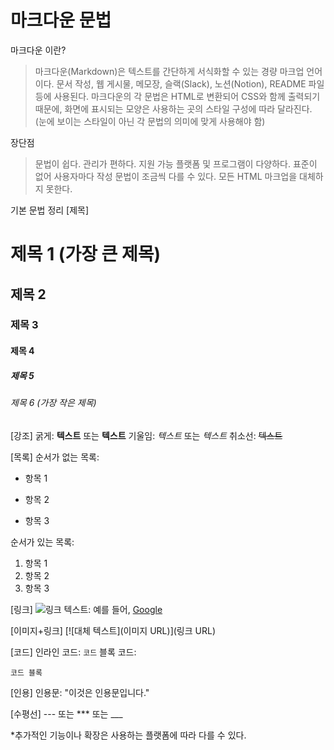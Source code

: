 # 마크다운 문법


마크다운 이란?
> 마크다운(Markdown)은 텍스트를 간단하게 서식화할 수 있는 경량 마크업 언어이다.
> 문서 작성, 웹 게시물, 메모장, 슬랙(Slack), 노션(Notion), README 파일 등에 사용된다.
> 마크다운의 각 문법은 HTML로 변환되어 CSS와 함께 출력되기 때문에, 화면에 표시되는 모양은 사용하는 곳의 스타일 구성에 따라 달라진다. (눈에 보이는 스타일이 아닌 각 문법의 의미에 맞게 사용해야 함)


장단점
> 문법이 쉽다.
> 관리가 편하다.
> 지원 가능 플랫폼 및 프로그램이 다양하다.
> 표준이 없어 사용자마다 작성 문법이 조금씩 다를 수 있다.
> 모든 HTML 마크업을 대체하지 못한다.


기본 문법 정리
[제목]
# 제목 1 (가장 큰 제목)
## 제목 2
### 제목 3
#### 제목 4
##### 제목 5
###### 제목 6 (가장 작은 제목)

[강조]
굵게: **텍스트** 또는 __텍스트__
기울임: *텍스트* 또는 _텍스트_
취소선: ~~텍스트~~

[목록]
순서가 없는 목록:
- 항목 1
* 항목 2
- 항목 3

순서가 있는 목록:
1. 항목 1
2. 항목 2
3. 항목 3

[링크]
![링크 텍스트](URL): 예를 들어, [Google](https://www.google.com)

[이미지+링크]
[![대체 텍스트](이미지 URL)](링크 URL)

[코드]
인라인 코드: `코드`
블록 코드:
```
코드 블록
```

[인용]
인용문: "이것은 인용문입니다."

[수평선]
--- 또는 *** 또는 ___

*추가적인 기능이나 확장은 사용하는 플랫폼에 따라 다를 수 있다.